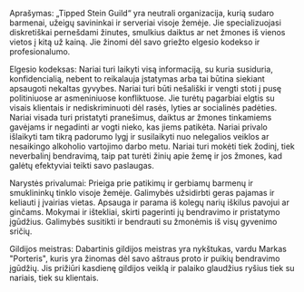Aprašymas: 
„Tipped Stein Guild“ yra neutrali organizacija, kurią sudaro barmenai, užeigų savininkai ir serveriai visoje žemėje. 
Jie specializuojasi diskretiškai pernešdami žinutes, smulkius daiktus ar net žmones iš vienos vietos į kitą už kainą. 
Jie žinomi dėl savo griežto elgesio kodekso ir profesionalumo. 

Elgesio kodeksas: 
Nariai turi laikyti visą informaciją, su kuria susiduria, konfidencialią, nebent to reikalauja įstatymas arba tai būtina siekiant apsaugoti nekaltas gyvybes. 
Nariai turi būti nešališki ir vengti stoti į pusę politiniuose ar asmeniniuose konfliktuose. 
Jie turėtų pagarbiai elgtis su visais klientais ir nediskriminuoti dėl rasės, lyties ar socialinės padėties. 
Nariai visada turi pristatyti pranešimus, daiktus ar žmones tinkamiems gavėjams ir negadinti ar vogti nieko, kas jiems patikėta. 
Nariai privalo išlaikyti tam tikrą padorumo lygį ir susilaikyti nuo nelegalios veiklos ar nesaikingo alkoholio vartojimo darbo metu. 
Nariai turi mokėti tiek žodinį, tiek neverbalinį bendravimą, taip pat turėti žinių apie žemę ir jos žmones, kad galėtų efektyviai teikti savo paslaugas. 

Narystės privalumai: Prieiga prie patikimų ir gerbiamų barmenų ir smuklininkų tinklo visoje žemėje. 
Galimybės užsidirbti geras pajamas ir keliauti į įvairias vietas. 
Apsauga ir parama iš kolegų narių iškilus pavojui ar ginčams. 
Mokymai ir ištekliai, skirti pagerinti jų bendravimo ir pristatymo įgūdžius.
Galimybės susitikti ir bendrauti su žmonėmis iš visų gyvenimo sričių. 

Gildijos meistras: Dabartinis gildijos meistras yra nykštukas, vardu Markas "Porteris", kuris yra žinomas dėl savo aštraus proto ir puikių bendravimo įgūdžių. Jis prižiūri kasdienę gildijos veiklą ir palaiko glaudžius ryšius tiek su nariais, tiek su klientais.
